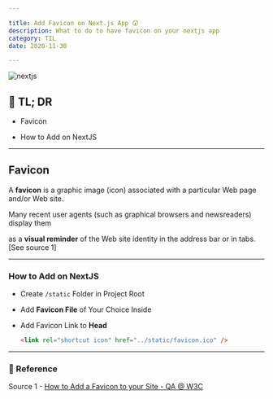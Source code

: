 ```yaml
---

title: Add Favicon on Next.js App 😲
description: What to do to have favicon on your nextjs app
category: TIL
date: 2020-11-30

---
```


![nextjs](nextjs.jpg)

## 🤦 TL; DR

- Favicon
  
- How to Add on NextJS

---

## Favicon

A **favicon** is a graphic image (icon) associated with a particular Web page and/or Web site. 

Many recent user agents (such as graphical browsers and newsreaders) display them 

as a **visual reminder** of the Web site identity in the address bar or in tabs. \[See source 1]



---

### How to Add on NextJS

- Create `/static` Folder in Project Root

- Add **Favicon File** of Your Choice Inside

- Add Favicon Link to **Head**

  ```html
  <link rel="shortcut icon" href="../static/favicon.ico" />
  ```

---

### 🔗 Reference

Source 1 - [How to Add a Favicon to your Site - QA @ W3C](https://www.w3.org/2005/10/howto-favicon)